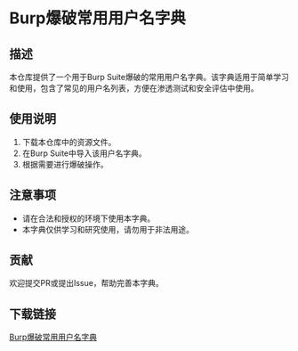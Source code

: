 # Burp爆破常用用户名字典

## 描述
本仓库提供了一个用于Burp Suite爆破的常用用户名字典。该字典适用于简单学习和使用，包含了常见的用户名列表，方便在渗透测试和安全评估中使用。

## 使用说明
1. 下载本仓库中的资源文件。
2. 在Burp Suite中导入该用户名字典。
3. 根据需要进行爆破操作。

## 注意事项
- 请在合法和授权的环境下使用本字典。
- 本字典仅供学习和研究使用，请勿用于非法用途。

## 贡献
欢迎提交PR或提出Issue，帮助完善本字典。

## 下载链接

[Burp爆破常用用户名字典](https://pan.quark.cn/s/9df738743383)